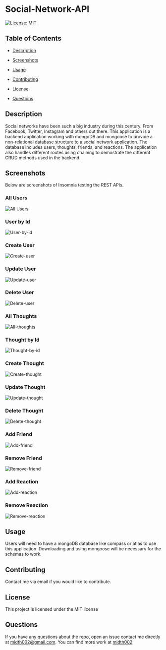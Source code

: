   # Social-Network-API

   [![License: MIT](https://img.shields.io/badge/License-MIT-yellow.svg)](https://opensource.org/licenses/MIT)
  
  ## Table of Contents 

  * [Description](#description)
  
  * [Screenshots](#screenshots)
  
  * [Usage](#usage)
  
  * [Contributing](#contributing)

  * [License](#license)

  * [Questions](#questions)

  ## Description

  Social networks have been such a big industry during this century. From Facebook, Twitter, Instagram and others out there. This application is a backend application working with mongoDB and mongoose to provide a non-relational database structure to a social network application. The database includes users, thoughts, friends, and reactions. The application also handles different routes using chaining to demostrate the different CRUD methods used in the backend.

  ## Screenshots

  Below are screenshots of Insomnia testing the REST APIs. 

  ### All Users
 
  ![All Users](./images/get-all-users.png)

  ### User by Id

  ![User-by-id](./images/get-user-by-id.png)

  ### Create User

  ![Create-user](./images/create-user.png)

  ### Update User

  ![Update-user](./images/update-user.png)

  ### Delete User

  ![Delete-user](./images/delete-user.png)

  ### All Thoughts

  ![All-thoughts](./images/get-all-thoughts.png)

  ### Thought by Id

  ![Thought-by-id](./images/get-thought-by-id.png)

  ### Create Thought 

  ![Create-thought](./images/create-thought.png)

  ### Update Thought 

  ![Update-thought](./images/update-thought.png)

  ### Delete Thought

  ![Delete-thought](./images/delete-thought.png)

  ### Add Friend

  ![Add-friend](./images/add-friend.png)

  ### Remove Friend

  ![Remove-friend](./images/delete-friend.png)

  ### Add Reaction

  ![Add-reaction](./images/add-reaction.png)

  ### Remove Reaction 

  ![Remove-reaction](./images/delete-reaction.png)
  
  ## Usage

  Users will need to have a mongoDB database like compass or atlas to use this application. Downloading and using mongoose will be necessary for the schemas to work.
  
  ## Contributing

  Contact me via email if you would like to contribute.
  
  ## License

  This project is licensed under the MIT license 

  ## Questions
  
  If you have any questions about the repo, open an issue contact me directly at [midth002@gmail.com](mailto:midth002@gmail.com). You can find more work at [midth002](https://github.com/midth002)
  